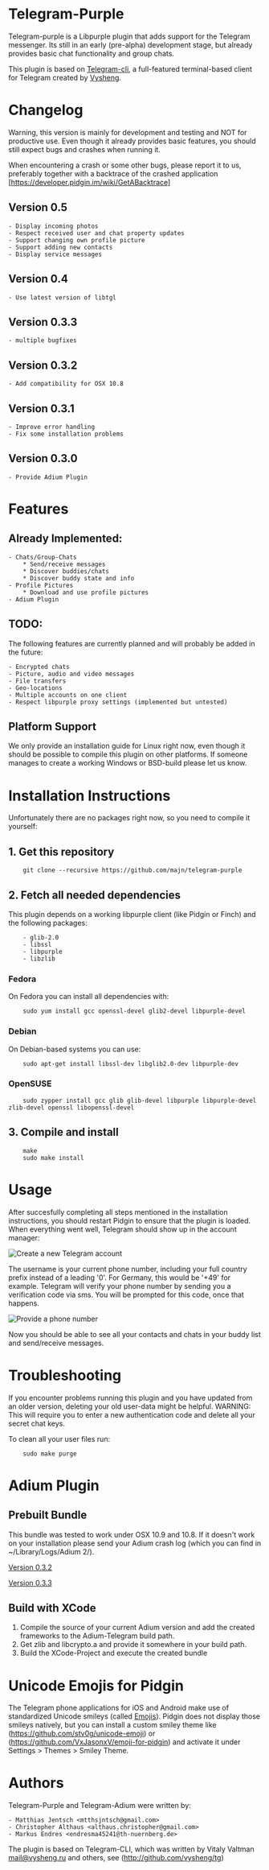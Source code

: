 Telegram-Purple
===============

Telegram-purple is a Libpurple plugin that adds support for the Telegram messenger. Its still in an early (pre-alpha) development stage, but already provides basic chat functionality and group chats.

This plugin is based on [Telegram-cli](http://github.com/vysheng/tg), a full-featured terminal-based client for Telegram created by [Vysheng](http://github.com/vysheng).

# Changelog

Warning, this version is mainly for development and testing and NOT for productive use. Even though it already provides basic features, you should still expect bugs and crashes when running it.

When encountering a crash or some other bugs, please report it to us, preferably together with a backtrace of the crashed application [https://developer.pidgin.im/wiki/GetABacktrace]

## Version 0.5

    - Display incoming photos
    - Respect received user and chat property updates
    - Support changing own profile picture
    - Support adding new contacts
    - Display service messages


## Version 0.4
    
    - Use latest version of libtgl


## Version 0.3.3

    - multiple bugfixes


## Version 0.3.2

    - Add compatibility for OSX 10.8


## Version 0.3.1

    - Improve error handling
    - Fix some installation problems


## Version 0.3.0

    - Provide Adium Plugin


# Features

## Already Implemented:

    - Chats/Group-Chats
        * Send/receive messages
        * Discover buddies/chats
        * Discover buddy state and info
    - Profile Pictures
        * Download and use profile pictures
    - Adium Plugin

## TODO:

The following features are currently planned and will probably be added in the future:

    - Encrypted chats
    - Picture, audio and video messages
    - File transfers
    - Geo-locations
    - Multiple accounts on one client
    - Respect libpurple proxy settings (implemented but untested)


## Platform Support

We only provide an installation guide for Linux right now, even though it should be possible to compile this plugin on other platforms. If someone manages to create a working Windows or BSD-build please let us know.


# Installation Instructions

Unfortunately there are no packages right now, so you need to compile it yourself:

## 1. Get this repository


        git clone --recursive https://github.com/majn/telegram-purple

## 2. Fetch all needed dependencies

This plugin depends on a working libpurple client (like Pidgin or Finch) and the following packages:

        - glib-2.0
        - libssl
        - libpurple
        - libzlib

### Fedora

On Fedora you can install all dependencies with:

        sudo yum install gcc openssl-devel glib2-devel libpurple-devel

### Debian

On Debian-based systems you can use:

        sudo apt-get install libssl-dev libglib2.0-dev libpurple-dev



### OpenSUSE

        
        sudo zypper install gcc glib glib-devel libpurple libpurple-devel zlib-devel openssl libopenssl-devel


## 3. Compile and install


        make
        sudo make install


# Usage

After succesfully completing all steps mentioned in the installation instructions, you should restart Pidgin to ensure that the plugin is loaded. When everything went well, Telegram should show up in the account manager:

![Create a new Telegram account](http://h2079792.stratoserver.net/telegram-purple/res/install-1.png)

The username is your current phone number, including your full country prefix instead of a leading '0'. For Germany, this would be '+49' for example. Telegram will verify your phone number by sending you a verification code via sms. You will be prompted for this code, once that happens.

![Provide a phone number](http://lauschgift.org/telegram-purple/res/install-2.png)
 
Now you should be able to see all your contacts and chats in your buddy list and send/receive messages.


# Troubleshooting

If you encounter problems running this plugin and you have updated from an older version,
deleting your old user-data might be helpful. WARNING: This will require you to enter a new authentication
code and delete all your secret chat keys.

To clean all your user files run:


        sudo make purge



# Adium Plugin

## Prebuilt Bundle

This bundle was tested to work under OSX 10.9 and 10.8. If it doesn't work on your installation
please send your Adium crash log (which you can find in ~/Library/Logs/Adium 2/).

[Version 0.3.2](http://h2079792.stratoserver.net/telegram-purple/telegram-adium-0.3.2.zip)

[Version 0.3.3](http://h2079792.stratoserver.net/telegram-purple/telegram-adium-0.3.3.zip)

## Build with XCode

1. Compile the source of your current Adium version and add the created frameworks to the Adium-Telegram build path.
2. Get zlib and libcrypto.a and provide it somewhere in your build path.
3. Build the XCode-Project and execute the created bundle


# Unicode Emojis for Pidgin

The Telegram phone applications for iOS and Android make use of standardized Unicode smileys (called [Emojis](https://en.wikipedia.org/wiki/Emoji)). Pidgin
does not display those smileys natively, but you can install a custom smiley theme like (https://github.com/stv0g/unicode-emoji) or (https://github.com/VxJasonxV/emoji-for-pidgin) and activate it under Settings > Themes > Smiley Theme.


# Authors

Telegram-Purple and Telegram-Adium were written by:

    - Matthias Jentsch <mtthsjntsch@gmail.com>
    - Christopher Althaus <althaus.christopher@gmail.com>
    - Markus Endres <endresma45241@th-nuernberg.de>


The plugin is based on Telegram-CLI, which was written by Vitaly Valtman <mail@vysheng.ru> and others, see (http://github.com/vysheng/tg)

